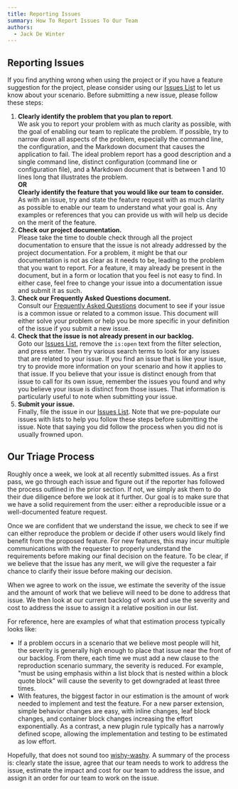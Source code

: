 ```yaml
---
title: Reporting Issues
summary: How To Report Issues To Our Team
authors:
  - Jack De Winter
---
```


## Reporting Issues

If you find anything wrong when using the project or if you have a feature
suggestion for the project, please consider using our
[Issues List](https://github.com/jackdewinter/pymarkdown/issues) to let us know
about your scenario. Before submitting a new issue, please follow these steps:

1. **Clearly identify the problem that you plan to report**.  
   We ask you to
   report your problem with as much clarity as possible, with the goal of
   enabling our team to replicate the problem. If possible, try to narrow down
   all aspects of the problem, especially the command line, the configuration,
   and the Markdown document that causes the application to fail. The ideal
   problem report has a good description and a single command line, distinct
   configuration (command line or configuration file), and a Markdown document
   that is between 1 and 10 lines long that illustrates the
   problem.  
   **OR**  
   **Clearly identify the feature that you would like our
   team to consider.**  
   As with an issue, try and state the feature request
   with as much clarity as possible to enable our team to understand what your
   goal is. Any examples or references that you can provide us with will help us
   decide on the merit of the feature.
1. **Check our project documentation.**  
   Please take the time to double check
   through all the project documentation to ensure that the issue is not
   already addressed by the project documentation. For a problem, it might be
   that our documentation is not as clear as it needs to be, leading to the
   problem that you want to report. For a feature, it may already be present
   in the document, but in a form or location that you feel is not easy to
   find. In either case, feel free to change your issue into a documentation
   issue and submit it as such.
1. **Check our Frequently Asked Questions document.**  
   Consult our
   [Frequently Asked Questions](./faq.md)
   document to see if your issue is a common issue or related to a common
   issue. This document will either solve your problem or help you be more
   specific in your definition of the issue if you submit a new issue.
1. **Check that the issue is not already present in our backlog.**  
   Goto our
   [Issues List](https://github.com/jackdewinter/pymarkdown/issues), remove
   the `is:open` text from the filter selection, and press enter. Then try
   various search terms to look for any issues that are related to your issue.
   If you find an issue that is like your issue, try to provide more
   information on your scenario and how it applies to that issue. If you
   believe that your issue is distinct enough from that issue to call for its
   own issue, remember the issues you found and why you believe your issue is
   distinct from those issues. That information is particularly useful to note
   when submitting your issue.
1. **Submit your issue.**  
   Finally, file the issue in our
   [Issues List](https://github.com/jackdewinter/pymarkdown/issues). Note that
   we pre-populate our issues with lists to help you follow these steps before
   submitting the issue. Note that saying you did follow the process when you
   did not is usually frowned upon.

## Our Triage Process

Roughly once a week, we look at all recently submitted issues. As a first pass,
we go through each issue and figure out if the reporter has followed the process
outlined in the prior section. If not, we simply ask them to do their due
diligence before we look at it further. Our goal is to make sure that we have a
solid requirement from the user: either a reproducible issue or a
well-documented feature request.

Once we are confident that we understand the issue, we check to see if we can
either reproduce the problem or decide if other users would likely find benefit
from the proposed feature. For new features, this may incur multiple
communications with the requester to properly understand the requirements before
making our final decision on the feature. To be clear, if we believe that the
issue has any merit, we will give the requester a fair chance to clarify their
issue before making our decision.

When we agree to work on the issue, we estimate the severity of the issue and
the amount of work that we believe will need to be done to address that issue.
We then look at our current backlog of work and use the severity and cost to
address the issue to assign it a relative position in our list.

For reference, here are examples of what that estimation process typically looks
like:

- If a problem occurs in a scenario that we believe most people will hit, the
  severity is generally high enough to place that issue near the front of our
  backlog. From there, each time we must add a new clause to the reproduction
  scenario summary, the severity is reduced. For example, "must be using
  emphasis within a list block that is nested within a block quote block" will
  cause the severity to get downgraded at least three times.
- With features, the biggest factor in our estimation is the amount of work
  needed to implement and test the feature. For a new parser extension, simple
  behavior changes are easy, with inline changes, leaf block changes, and
  container block changes increasing the effort exponentially. As a contrast,
  a new plugin rule typically has a narrowly defined scope, allowing the
  implementation and testing to be estimated as low effort.

Hopefully, that does not sound too
[wishy-washy](https://www.merriam-webster.com/dictionary/wishy-washy). A summary
of the process is: clearly state the issue, agree that our team needs to work to
address the issue, estimate the impact and cost for our team to address the
issue, and assign it an order for our team to work on the issue.
